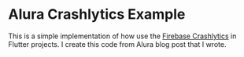 # Alura Crashlytics Example

This is a simple implementation of how use the [Firebase Crashlytics](https://firebase.google.com/docs/crashlytics) in Flutter projects. I create this code from Alura blog post that I wrote.
